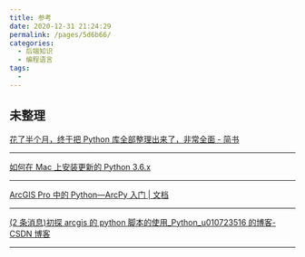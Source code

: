 ```yaml
---
title: 参考
date: 2020-12-31 21:24:29
permalink: /pages/5d6b66/
categories:
  - 后端知识
  - 编程语言
tags:
  -
---
```


## 未整理

[花了半个月，终于把 Python 库全部整理出来了，非常全面 - 简书](https://www.jianshu.com/p/d25a9169fe86)

---

[如何在 Mac 上安装更新的 Python 3.6.x](https://baijiahao.baidu.com/s?id=1603235922110154334&wfr=spider&for=pc)

---

[ArcGIS Pro 中的 Python—ArcPy 入门 | 文档](https://pro.arcgis.com/zh-cn/pro-app/arcpy/get-started/installing-python-for-arcgis-pro.htm)

---

[(2 条消息)初探 arcgis 的 python 脚本的使用\_Python_u010723516 的博客-CSDN 博客](https://blog.csdn.net/u010723516/article/details/80772519)

---
